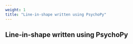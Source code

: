 ```yaml
---
weight: 1
title: "Line-in-shape written using PsychoPy"
---
```


## Line-in-shape written using PsychoPy